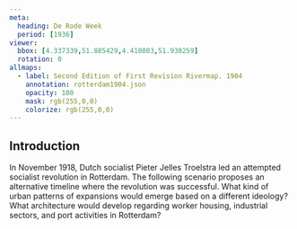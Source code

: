 ```yaml
---
meta:
  heading: De Rode Week
  period: [1936]
viewer:
  bbox: [4.337339,51.885429,4.410003,51.930259]
  rotation: 0
allmaps:
  - label: Second Edition of First Revision Rivermap. 1904
    annotation: rotterdam1904.json
    opacity: 100
    mask: rgb(255,0,0)
    colorize: rgb(255,0,0)
---
```

## Introduction

In November 1918, Dutch socialist Pieter Jelles Troelstra led an attempted socialist revolution in Rotterdam. The following scenario proposes an alternative timeline where the revolution was successful. What kind of urban patterns of expansions would emerge based on a different ideology? What architecture would develop regarding worker housing, industrial sectors, and port activities in Rotterdam?
